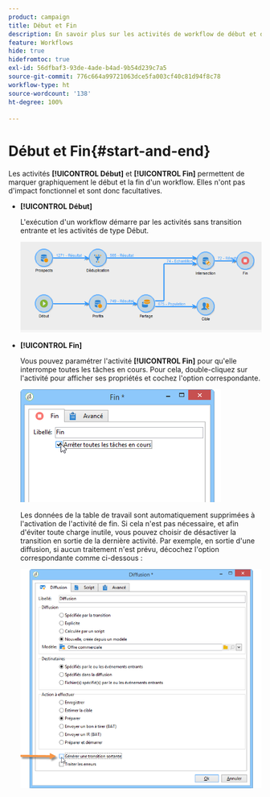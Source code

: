 ```yaml
---
product: campaign
title: Début et Fin
description: En savoir plus sur les activités de workflow de début et de fin
feature: Workflows
hide: true
hidefromtoc: true
exl-id: 56dfbaf3-93de-4ade-b4ad-9b54d239c7a5
source-git-commit: 776c664a99721063dce5fa003cf40c81d94f8c78
workflow-type: ht
source-wordcount: '138'
ht-degree: 100%

---
```


# Début et Fin{#start-and-end}



Les activités **[!UICONTROL Début]** et **[!UICONTROL Fin]** permettent de marquer graphiquement le début et la fin d&#39;un workflow. Elles n&#39;ont pas d&#39;impact fonctionnel et sont donc facultatives.

* **[!UICONTROL Début]**

  L&#39;exécution d&#39;un workflow démarre par les activités sans transition entrante et les activités de type Début.

  ![](assets/s_user_segmentation_start_stop.png)

* **[!UICONTROL Fin]**

  Vous pouvez paramétrer l&#39;activité **[!UICONTROL Fin]** pour qu&#39;elle interrompe toutes les tâches en cours. Pour cela, double-cliquez sur l&#39;activité pour afficher ses propriétés et cochez l&#39;option correspondante.

  ![](assets/s_user_segmentation_end.png)

  Les données de la table de travail sont automatiquement supprimées à l&#39;activation de l&#39;activité de fin. Si cela n&#39;est pas nécessaire, et afin d&#39;éviter toute charge inutile, vous pouvez choisir de désactiver la transition en sortie de la dernière activité. Par exemple, en sortie d&#39;une diffusion, si aucun traitement n&#39;est prévu, décochez l&#39;option correspondante comme ci-dessous :

  ![](assets/s_advuser_delivery_option_no_output.png)
